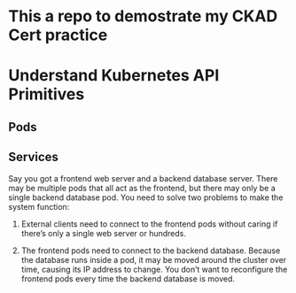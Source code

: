 # This a repo to demostrate my CKAD Cert practice


# Understand Kubernetes API Primitives

## Pods

## Services

Say you got a frontend web server and a backend database server. There may be multiple pods that all act as the frontend, but there may only be a single backend database pod. You need to solve two problems to make the system function:

1. External clients need to connect to the frontend pods without caring if there’s only a single web server or hundreds.
	
2. The frontend pods need to connect to the backend database. Because the database runs inside a pod, it may be moved around the cluster over time, causing its IP address to change. You don’t want to reconfigure the frontend pods every time the backend database is moved.
